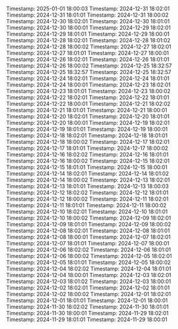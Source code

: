 Timestamp: 2025-01-01 18:00:03
Timestamp: 2024-12-31 18:02:01
Timestamp: 2024-12-31 18:01:01
Timestamp: 2024-12-31 18:00:02
Timestamp: 2024-12-30 18:02:01
Timestamp: 2024-12-30 18:01:01
Timestamp: 2024-12-30 18:00:01
Timestamp: 2024-12-29 18:02:01
Timestamp: 2024-12-29 18:01:01
Timestamp: 2024-12-29 18:00:01
Timestamp: 2024-12-28 18:02:01
Timestamp: 2024-12-28 18:01:02
Timestamp: 2024-12-28 18:00:02
Timestamp: 2024-12-27 18:02:01
Timestamp: 2024-12-27 18:01:01
Timestamp: 2024-12-27 18:00:01
Timestamp: 2024-12-26 18:02:01
Timestamp: 2024-12-26 18:01:01
Timestamp: 2024-12-26 18:00:02
Timestamp: 2024-12-25 18:32:57
Timestamp: 2024-12-25 18:32:57
Timestamp: 2024-12-25 18:32:57
Timestamp: 2024-12-24 18:02:01
Timestamp: 2024-12-24 18:01:01
Timestamp: 2024-12-24 18:00:01
Timestamp: 2024-12-23 18:02:01
Timestamp: 2024-12-23 18:01:01
Timestamp: 2024-12-23 18:00:02
Timestamp: 2024-12-22 18:02:01
Timestamp: 2024-12-22 18:01:01
Timestamp: 2024-12-22 18:00:01
Timestamp: 2024-12-21 18:02:02
Timestamp: 2024-12-21 18:01:01
Timestamp: 2024-12-21 18:00:01
Timestamp: 2024-12-20 18:02:01
Timestamp: 2024-12-20 18:01:01
Timestamp: 2024-12-20 18:00:01
Timestamp: 2024-12-19 18:02:01
Timestamp: 2024-12-19 18:01:01
Timestamp: 2024-12-19 18:00:01
Timestamp: 2024-12-18 18:02:01
Timestamp: 2024-12-18 18:01:01
Timestamp: 2024-12-18 18:00:02
Timestamp: 2024-12-17 18:02:01
Timestamp: 2024-12-17 18:01:01
Timestamp: 2024-12-17 18:00:02
Timestamp: 2024-12-16 18:02:02
Timestamp: 2024-12-16 18:01:01
Timestamp: 2024-12-16 18:00:02
Timestamp: 2024-12-15 18:02:01
Timestamp: 2024-12-15 18:01:01
Timestamp: 2024-12-15 18:00:01
Timestamp: 2024-12-14 18:02:01
Timestamp: 2024-12-14 18:01:02
Timestamp: 2024-12-14 18:00:02
Timestamp: 2024-12-13 18:02:01
Timestamp: 2024-12-13 18:01:01
Timestamp: 2024-12-13 18:00:03
Timestamp: 2024-12-12 18:02:02
Timestamp: 2024-12-12 18:01:01
Timestamp: 2024-12-12 18:00:02
Timestamp: 2024-12-11 18:02:01
Timestamp: 2024-12-11 18:01:01
Timestamp: 2024-12-11 18:00:02
Timestamp: 2024-12-10 18:02:01
Timestamp: 2024-12-10 18:01:01
Timestamp: 2024-12-10 18:00:02
Timestamp: 2024-12-09 18:02:01
Timestamp: 2024-12-09 18:01:01
Timestamp: 2024-12-09 18:00:02
Timestamp: 2024-12-08 18:02:01
Timestamp: 2024-12-08 18:01:01
Timestamp: 2024-12-08 18:00:01
Timestamp: 2024-12-07 18:02:01
Timestamp: 2024-12-07 18:01:01
Timestamp: 2024-12-07 18:00:01
Timestamp: 2024-12-06 18:02:02
Timestamp: 2024-12-06 18:01:01
Timestamp: 2024-12-06 18:00:02
Timestamp: 2024-12-05 18:02:01
Timestamp: 2024-12-05 18:01:01
Timestamp: 2024-12-05 18:00:02
Timestamp: 2024-12-04 18:02:02
Timestamp: 2024-12-04 18:01:01
Timestamp: 2024-12-04 18:00:01
Timestamp: 2024-12-03 18:02:01
Timestamp: 2024-12-03 18:01:02
Timestamp: 2024-12-03 18:00:01
Timestamp: 2024-12-02 18:02:01
Timestamp: 2024-12-02 18:01:01
Timestamp: 2024-12-02 18:00:02
Timestamp: 2024-12-01 18:02:01
Timestamp: 2024-12-01 18:01:01
Timestamp: 2024-12-01 18:00:01
Timestamp: 2024-11-30 18:02:02
Timestamp: 2024-11-30 18:01:01
Timestamp: 2024-11-30 18:00:01
Timestamp: 2024-11-29 18:02:01
Timestamp: 2024-11-29 18:01:01
Timestamp: 2024-11-29 18:00:01
